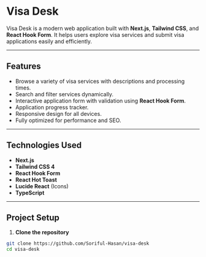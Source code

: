 # Visa Desk

Visa Desk is a modern web application built with **Next.js**, **Tailwind CSS**, and **React Hook Form**. It helps users explore visa services and submit visa applications easily and efficiently.

---

## Features

- Browse a variety of visa services with descriptions and processing times.
- Search and filter services dynamically.
- Interactive application form with validation using **React Hook Form**.
- Application progress tracker.
- Responsive design for all devices.
- Fully optimized for performance and SEO.

---

## Technologies Used

- **Next.js**
- **Tailwind CSS 4**
- **React Hook Form**
- **React Hot Toast**
- **Lucide React** (Icons)
- **TypeScript**


---

## Project Setup

1. **Clone the repository**

```bash
git clone https://github.com/Soriful-Hasan/visa-desk
cd visa-desk

